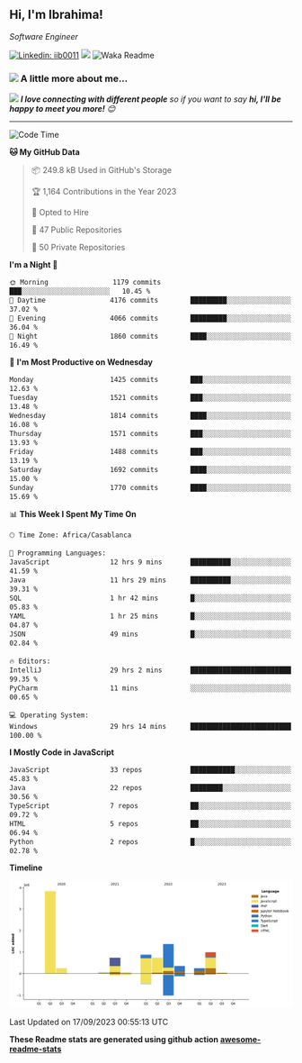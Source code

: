 <h2>Hi, I'm Ibrahima! </h2>
<p><em>Software Engineer 
</em></p>


[![Linkedin: iib0011](https://img.shields.io/badge/-iib0011-blue?style=flat-square&logo=Linkedin&logoColor=white&link=https://www.linkedin.com/in/iib0011/)](https://www.linkedin.com/in/iib0011/)
![](https://visitor-badge.glitch.me/badge?page_id=iib0011)
![Waka Readme](https://github.com/iib0011/iib0011/workflows/Waka%20Readme/badge.svg)


### <img src="https://media.giphy.com/media/VgCDAzcKvsR6OM0uWg/giphy.gif" width="50"> A little more about me...  


<img src="https://media.giphy.com/media/LnQjpWaON8nhr21vNW/giphy.gif" width="60"> <em><b>I love connecting with different people</b> so if you want to say <b>hi, I'll be happy to meet you more!</b> 😊</em>

---
<!--START_SECTION:waka-->
![Code Time](http://img.shields.io/badge/Code%20Time-2%2C544%20hrs%2027%20mins-blue)

**🐱 My GitHub Data** 

> 📦 249.8 kB Used in GitHub's Storage 
 > 
> 🏆 1,164 Contributions in the Year 2023
 > 
> 💼 Opted to Hire
 > 
> 📜 47 Public Repositories 
 > 
> 🔑 50 Private Repositories 
 > 
**I'm a Night 🦉** 

```text
🌞 Morning                1179 commits        ███░░░░░░░░░░░░░░░░░░░░░░   10.45 % 
🌆 Daytime                4176 commits        █████████░░░░░░░░░░░░░░░░   37.02 % 
🌃 Evening                4066 commits        █████████░░░░░░░░░░░░░░░░   36.04 % 
🌙 Night                  1860 commits        ████░░░░░░░░░░░░░░░░░░░░░   16.49 % 
```
📅 **I'm Most Productive on Wednesday** 

```text
Monday                   1425 commits        ███░░░░░░░░░░░░░░░░░░░░░░   12.63 % 
Tuesday                  1521 commits        ███░░░░░░░░░░░░░░░░░░░░░░   13.48 % 
Wednesday                1814 commits        ████░░░░░░░░░░░░░░░░░░░░░   16.08 % 
Thursday                 1571 commits        ███░░░░░░░░░░░░░░░░░░░░░░   13.93 % 
Friday                   1488 commits        ███░░░░░░░░░░░░░░░░░░░░░░   13.19 % 
Saturday                 1692 commits        ████░░░░░░░░░░░░░░░░░░░░░   15.00 % 
Sunday                   1770 commits        ████░░░░░░░░░░░░░░░░░░░░░   15.69 % 
```


📊 **This Week I Spent My Time On** 

```text
🕑︎ Time Zone: Africa/Casablanca

💬 Programming Languages: 
JavaScript               12 hrs 9 mins       ██████████░░░░░░░░░░░░░░░   41.59 % 
Java                     11 hrs 29 mins      ██████████░░░░░░░░░░░░░░░   39.31 % 
SQL                      1 hr 42 mins        █░░░░░░░░░░░░░░░░░░░░░░░░   05.83 % 
YAML                     1 hr 25 mins        █░░░░░░░░░░░░░░░░░░░░░░░░   04.87 % 
JSON                     49 mins             █░░░░░░░░░░░░░░░░░░░░░░░░   02.84 % 

🔥 Editors: 
IntelliJ                 29 hrs 2 mins       █████████████████████████   99.35 % 
PyCharm                  11 mins             ░░░░░░░░░░░░░░░░░░░░░░░░░   00.65 % 

💻 Operating System: 
Windows                  29 hrs 14 mins      █████████████████████████   100.00 % 
```

**I Mostly Code in JavaScript** 

```text
JavaScript               33 repos            ███████████░░░░░░░░░░░░░░   45.83 % 
Java                     22 repos            ████████░░░░░░░░░░░░░░░░░   30.56 % 
TypeScript               7 repos             ██░░░░░░░░░░░░░░░░░░░░░░░   09.72 % 
HTML                     5 repos             ██░░░░░░░░░░░░░░░░░░░░░░░   06.94 % 
Python                   2 repos             █░░░░░░░░░░░░░░░░░░░░░░░░   02.78 % 
```



**Timeline**

![Lines of Code chart](https://raw.githubusercontent.com/iib0011/iib0011/master/assets/bar_graph.png)


 Last Updated on 17/09/2023 00:55:13 UTC
<!--END_SECTION:waka-->

**These Readme stats are generated using github action [awesome-readme-stats](https://github.com/iib0011/waka-readme-stats)**
